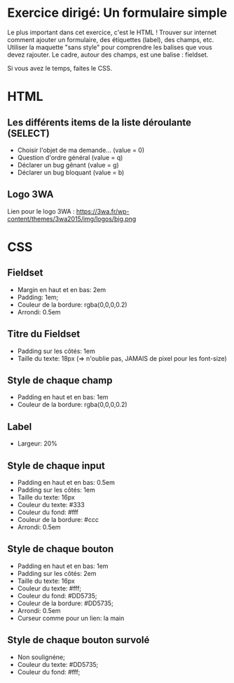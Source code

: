 # Exercice dirigé: Un formulaire simple

Le plus important dans cet exercice, c'est le HTML ! 
Trouver sur internet comment ajouter un formulaire, des étiquettes (label), des champs, etc.
Utiliser la maquette "sans style" pour comprendre les balises que vous devez rajouter.
Le cadre, autour des champs, est une balise : fieldset.


Si vous avez le temps, faites le CSS.

# HTML 


## Les différents items de la liste déroulante (SELECT)
* Choisir l'objet de ma demande... (value = 0)
* Question d'ordre général (value = q)
* Déclarer un bug gênant (value = g)
* Déclarer un bug bloquant (value = b)

## Logo 3WA
Lien pour le logo 3WA : https://3wa.fr/wp-content/themes/3wa2015/img/logos/big.png



# CSS


## Fieldset
* Margin en haut et en bas: 2em
* Padding: 1em;
* Couleur de la bordure: rgba(0,0,0,0.2)
* Arrondi: 0.5em

## Titre du Fieldset
* Padding sur les côtés: 1em
* Taille du texte: 18px (=> n'oublie pas, JAMAIS de pixel pour les font-size)

## Style de chaque champ 
* Padding en haut et en bas: 1em
* Couleur de la bordure: rgba(0,0,0,0.2)

## Label
* Largeur: 20%

## Style de chaque input
* Padding en haut et en bas: 0.5em
* Padding sur les côtés: 1em
* Taille du texte: 16px
* Couleur du texte: #333
* Couleur du fond: #fff
* Couleur de la bordure: #ccc
* Arrondi: 0.5em


## Style de chaque bouton
* Padding en haut et en bas: 1em
* Padding sur les côtés: 2em
* Taille du texte: 16px
* Couleur du texte: #fff;
* Couleur du fond: #DD5735;
* Couleur de la bordure: #DD5735;
* Arrondi: 0.5em
* Curseur comme pour un lien: la main

## Style de chaque bouton survolé
* Non soulignéne;
* Couleur du texte: #DD5735;
* Couleur du fond: #fff;

